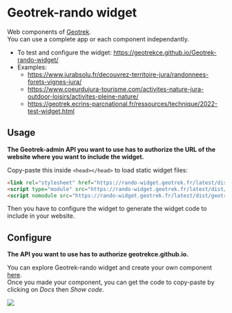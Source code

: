 # Geotrek-rando widget

Web components of [Geotrek](https://geotrek.fr/).\
You can use a complete app or each component independantly.

- To test and configure the widget: https://geotrekce.github.io/Geotrek-rando-widget/
- Examples:
  - https://www.jurabsolu.fr/decouvrez-territoire-jura/randonnees-forets-vignes-jura/
  - https://www.coeurdujura-tourisme.com/activites-nature-jura-outdoor-loisirs/activites-pleine-nature/
  - https://geotrek.ecrins-parcnational.fr/ressources/technique/2022-test-widget.html

## Usage

**The Geotrek-admin API you want to use has to authorize the URL of the website where you want to include the widget.**

Copy-paste this inside `<head></head>` to load static widget files:

```html
<link rel="stylesheet" href="https://rando-widget.geotrek.fr/latest/dist/geotrek-rando-widget/geotrek-rando-widget.css" />
<script type="module" src="https://rando-widget.geotrek.fr/latest/dist/geotrek-rando-widget/geotrek-rando-widget.esm.js"></script>
<script nomodule src="https://rando-widget.geotrek.fr/latest/dist/geotrek-rando-widget/geotrek-rando-widget.js"></script>
```

Then you have to configure the widget to generate the widget code to include in your website.

## Configure

**The API you want to use has to authorize geotrekce.github.io.**

You can explore Geotrek-rando widget and create your own component [here](https://geotrekce.github.io/Geotrek-rando-widget/).\
Once you made your component, you can get the code to copy-paste by clicking on _Docs_ then _Show code_.

[![](https://geotrek.fr/assets/img/logo_autonomens-h120m.png)](https://datatheca.com/)
